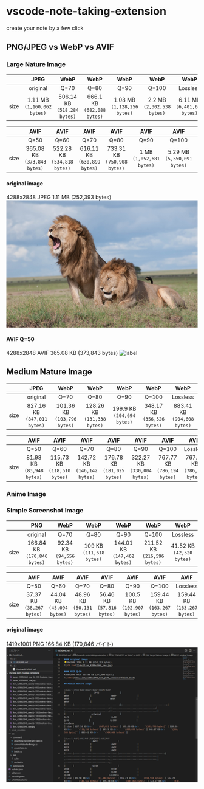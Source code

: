 # vscode-note-taking-extension

create your note by a few click


## PNG/JPEG vs WebP vs AVIF
### Large Nature Image
|      |                JPEG                 |                WebP                 |                WebP                |                WebP                 |                WebP                |                WebP                 |
|:----:|:-----------------------------------:|:-----------------------------------:|:----------------------------------:|:-----------------------------------:|:----------------------------------:|:-----------------------------------:|
|      |              original               |                Q=70                 |                Q=80                |                Q=90                 |               Q=100                |              Lossless               |
| size | 1.11 MB<br>     `(1,160,062 bytes)` | 506.14 KB<br>     `(518,284 bytes)` | 666.1 KB<br>     `(682,088 bytes)` | 1.08 MB<br>     `(1,128,256 bytes)` | 2.2 MB<br>     `(2,302,538 bytes)` | 6.11 MB<br>     `(6,401,676 bytes)` |

|      |                AVIF                 |                AVIF                 |                AVIF                 |                AVIF                 |               AVIF               |                AVIF                 |                AVIF                 |
|:----:|:-----------------------------------:|:-----------------------------------:|:-----------------------------------:|:-----------------------------------:|:--------------------------------:|:-----------------------------------:|:-----------------------------------:|
|      |                Q=50                 |                Q=60                 |                Q=70                 |                Q=80                 |               Q=90               |                Q=100                |              Lossless               |
| size | 365.08 KB<br>     `(373,843 bytes)` | 522.28 KB<br>     `(534,818 bytes)` | 616.11 KB<br>     `(630,899 bytes)` | 733.31 KB<br>     `(750,908 bytes)` | 1 MB<br>     `(1,052,681 bytes)` | 5.29 MB<br>     `(5,550,091 bytes)` | 5.29 MB<br>     `(5,550,091 bytes)` |


#### original image
4288x2848 JPEG 1.11 MB (252,393 bytes)
![Alt text](doc/lion_4288x2848_raw.jpg)

#### AVIF Q=50
4288x2848 AVIF 365.08 KB (373,843 bytes)
![label](doc/lion_4288x2848_raw_Q=50_lossless=false.avif)

## Medium Nature Image

|      |                JPEG                 |                WebP                 |                WebP                 |                WebP                |                WebP                 |                WebP                 |
|:----:|:-----------------------------------:|:-----------------------------------:|:-----------------------------------:|:----------------------------------:|:-----------------------------------:|:-----------------------------------:|
|      |              original               |                Q=70                 |                Q=80                 |                Q=90                |                Q=100                |              Lossless               |
| size | 827.16 KB<br>     `(847,011 bytes)` | 101.36 KB<br>     `(103,796 bytes)` | 128.26 KB<br>     `(131,338 bytes)` | 199.9 KB<br>     `(204,694 bytes)` | 348.17 KB<br>     `(356,526 bytes)` | 883.41 KB<br>     `(904,608 bytes)` |

|      |               AVIF                |                AVIF                 |                AVIF                 |                AVIF                 |                AVIF                 |                AVIF                 |                AVIF                 |
|:----:|:---------------------------------:|:-----------------------------------:|:-----------------------------------:|:-----------------------------------:|:-----------------------------------:|:-----------------------------------:|:-----------------------------------:|
|      |               Q=50                |                Q=60                 |                Q=70                 |                Q=80                 |                Q=90                 |                Q=100                |              Lossless               |
| size | 81.98 KB<br>     `(83,948 bytes)` | 115.73 KB<br>     `(118,510 bytes)` | 142.72 KB<br>     `(146,142 bytes)` | 176.78 KB<br>     `(181,025 bytes)` | 322.27 KB<br>     `(330,004 bytes)` | 767.77 KB<br>     `(786,194 bytes)` | 767.77 KB<br>     `(786,194 bytes)` |

### Anime Image

### Simple Screenshot Image

|      |                 PNG                 |               WebP                |               WebP               |                WebP                 |                WebP                 |               WebP                |
|:----:|:-----------------------------------:|:---------------------------------:|:--------------------------------:|:-----------------------------------:|:-----------------------------------:|:---------------------------------:|
|      |              original               |               Q=70                |               Q=80               |                Q=90                 |                Q=100                |             Lossless              |
| size | 166.84 KB<br>     `(170,846 bytes)` | 92.34 KB<br>     `(94,556 bytes)` | 109 KB<br>     `(111,618 bytes)` | 144.01 KB<br>     `(147,462 bytes)` | 211.52 KB<br>     `(216,596 bytes)` | 41.52 KB<br>     `(42,520 bytes)` |

|      |               AVIF                |               AVIF                |               AVIF                |               AVIF                |                AVIF                |                AVIF                 |                AVIF                 |
|:----:|:---------------------------------:|:---------------------------------:|:---------------------------------:|:---------------------------------:|:----------------------------------:|:-----------------------------------:|:-----------------------------------:|
|      |               Q=50                |               Q=60                |               Q=70                |               Q=80                |                Q=90                |                Q=100                |              Lossless               |
| size | 37.37 KB<br>     `(38,267 bytes)` | 44.04 KB<br>     `(45,094 bytes)` | 48.96 KB<br>     `(50,131 bytes)` | 56.46 KB<br>     `(57,816 bytes)` | 100.5 KB<br>     `(102,907 bytes)` | 159.44 KB<br>     `(163,267 bytes)` | 159.44 KB<br>     `(163,267 bytes)` |

#### original image
1419x1001 PNG 166.84 KB (170,846 バイト)
![Alt text](doc/screenshot_1419x1001.png)
